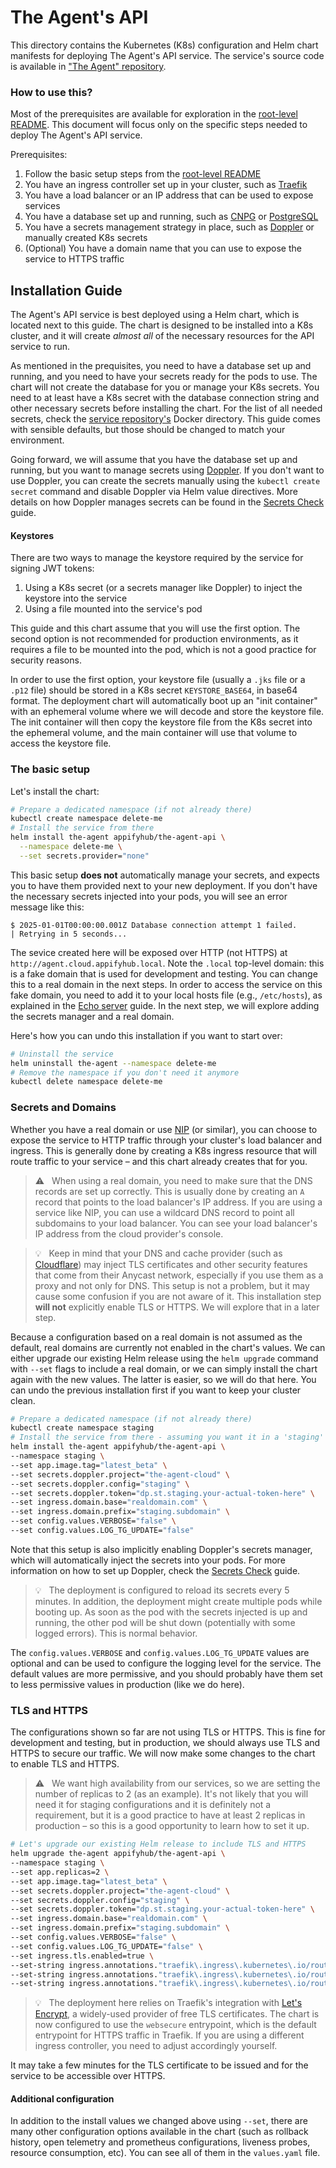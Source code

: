 # The Agent's API

This directory contains the Kubernetes (K8s) configuration and Helm chart manifests for deploying The Agent's API service. The service's source code is available in ["The Agent" repository](https://github.com/appifyhub/the-agent).

### How to use this?

Most of the prerequisites are available for exploration in the [root-level README](../README.md). This document will focus only on the specific steps needed to deploy The Agent's API service.

Prerequisites:

  1. Follow the basic setup steps from the [root-level README](../README.md)
  1. You have an ingress controller set up in your cluster, such as [Traefik](https://traefik.io)
  1. You have a load balancer or an IP address that can be used to expose services
  1. You have a database set up and running, such as [CNPG](https://cloudnative-pg.io) or [PostgreSQL](https://www.postgresql.org)
  1. You have a secrets management strategy in place, such as [Doppler](https://www.doppler.com) or manually created K8s secrets
  1. (Optional) You have a domain name that you can use to expose the service to HTTPS traffic

## Installation Guide

The Agent's API service is best deployed using a Helm chart, which is located next to this guide. The chart is designed to be installed into a K8s cluster, and it will create _almost all_ of the necessary resources for the API service to run.

As mentioned in the prequisites, you need to have a database set up and running, and you need to have your secrets ready for the pods to use. The chart will not create the database for you or manage your K8s secrets. You need to at least have a K8s secret with the database connection string and other necessary secrets before installing the chart. For the list of all needed secrets, check the [service repository's](https://github.com/appifyhub/the-agent) Docker directory. This guide comes with sensible defaults, but those should be changed to match your environment.

Going forward, we will assume that you have the database set up and running, but you want to manage secrets using [Doppler](https://www.doppler.com). If you don't want to use Doppler, you can create the secrets manually using the `kubectl create secret` command and disable Doppler via Helm value directives. More details on how Doppler manages secrets can be found in the [Secrets Check](../secrets-check/README.md) guide.

#### Keystores

There are two ways to manage the keystore required by the service for signing JWT tokens:

  1. Using a K8s secret (or a secrets manager like Doppler) to inject the keystore into the service
  1. Using a file mounted into the service's pod

This guide and this chart assume that you will use the first option. The second option is not recommended for production environments, as it requires a file to be mounted into the pod, which is not a good practice for security reasons.

In order to use the first option, your keystore file (usually a `.jks` file or a `.p12` file) should be stored in a K8s secret `KEYSTORE_BASE64`, in base64 format. The deployment chart will automatically boot up an "init container" with an ephemeral volume where we will decode and store the keystore file. The init container will then copy the keystore file from the K8s secret into the ephemeral volume, and the main container will use that volume to access the keystore file.

### The basic setup

Let's install the chart:

```bash
# Prepare a dedicated namespace (if not already there)
kubectl create namespace delete-me
# Install the service from there
helm install the-agent appifyhub/the-agent-api \
  --namespace delete-me \
  --set secrets.provider="none"
```

This basic setup **does not** automatically manage your secrets, and expects you to have them provided next to your new deployment. If you don't have the necessary secrets injected into your pods, you will see an error message like this:

```console
$ 2025-01-01T00:00:00.001Z Database connection attempt 1 failed.
| Retrying in 5 seconds...
```

The sevice created here will be exposed over HTTP (not HTTPS) at `http://agent.cloud.appifyhub.local`. Note the `.local` top-level domain: this is a fake domain that is used for development and testing. You can change this to a real domain in the next steps. In order to access the service on this fake domain, you need to add it to your local hosts file (e.g., `/etc/hosts`), as explained in the [Echo server](../echo/README.md) guide. In the next step, we will explore adding the secrets manager and a real domain.

Here's how you can undo this installation if you want to start over:

```bash
# Uninstall the service
helm uninstall the-agent --namespace delete-me
# Remove the namespace if you don't need it anymore
kubectl delete namespace delete-me
```

### Secrets and Domains

Whether you have a real domain or use [NIP](https://nip.io) (or similar), you can choose to expose the service to HTTP traffic through your cluster's load balancer and ingress. This is generally done by creating a K8s ingress resource that will route traffic to your service – and this chart already creates that for you.

> ⚠️ &nbsp; When using a real domain, you need to make sure that the DNS records are set up correctly. This is usually done by creating an `A` record that points to the load balancer's IP address. If you are using a service like NIP, you can use a wildcard DNS record to point all subdomains to your load balancer. You can see your load balancer's IP address from the cloud provider's console.

> 💡 &nbsp; Keep in mind that your DNS and cache provider (such as [Cloudflare](https://www.cloudflare.com)) may inject TLS certificates and other security features that come from their Anycast network, especially if you use them as a proxy and not only for DNS. This setup is not a problem, but it may cause some confusion if you are not aware of it. This installation step **will not** explicitly enable TLS or HTTPS. We will explore that in a later step.

Because a configuration based on a real domain is not assumed as the default, real domains are currently not enabled in the chart's values. We can either upgrade our existing Helm release using the `helm upgrade` command with `--set` flags to include a real domain, or we can simply install the chart again with the new values. The latter is easier, so we will do that here. You can undo the previous installation first if you want to keep your cluster clean.

```bash
# Prepare a dedicated namespace (if not already there)
kubectl create namespace staging
# Install the service from there - assuming you want it in a 'staging' namespace
helm install the-agent appifyhub/the-agent-api \
--namespace staging \
--set app.image.tag="latest_beta" \
--set secrets.doppler.project="the-agent-cloud" \
--set secrets.doppler.config="staging" \
--set secrets.doppler.token="dp.st.staging.your-actual-token-here" \
--set ingress.domain.base="realdomain.com" \
--set ingress.domain.prefix="staging.subdomain" \
--set config.values.VERBOSE="false" \
--set config.values.LOG_TG_UPDATE="false"
```

Note that this setup is also implicitly enabling Doppler's secrets manager, which will automatically inject the secrets into your pods. For more information on how to set up Doppler, check the [Secrets Check](../secrets-check/README.md) guide.

> 💡 &nbsp; The deployment is configured to reload its secrets every 5 minutes. In addition, the deployment might create multiple pods while booting up. As soon as the pod with the secrets injected is up and running, the other pod will be shut down (potentially with some logged errors). This is normal behavior.

The `config.values.VERBOSE` and `config.values.LOG_TG_UPDATE` values are optional and can be used to configure the logging level for the service. The default values are more permissive, and you should probably have them set to less permissive values in production (like we do here).

### TLS and HTTPS

The configurations shown so far are not using TLS or HTTPS. This is fine for development and testing, but in production, we should always use TLS and HTTPS to secure our traffic. We will now make some changes to the chart to enable TLS and HTTPS.

> ⚠️ &nbsp; We want high availability from our services, so we are setting the number of replicas to 2 (as an example). It's not likely that you will need it for staging configurations and it is definitely not a requirement, but it is a good practice to have at least 2 replicas in production – so this is a good opportunity to learn how to set it up.

```bash
# Let's upgrade our existing Helm release to include TLS and HTTPS
helm upgrade the-agent appifyhub/the-agent-api \
--namespace staging \
--set app.replicas=2 \
--set app.image.tag="latest_beta" \
--set secrets.doppler.project="the-agent-cloud" \
--set secrets.doppler.config="staging" \
--set secrets.doppler.token="dp.st.staging.your-actual-token-here" \
--set ingress.domain.base="realdomain.com" \
--set ingress.domain.prefix="staging.subdomain" \
--set config.values.VERBOSE="false" \
--set config.values.LOG_TG_UPDATE="false" \
--set ingress.tls.enabled=true \
--set-string ingress.annotations."traefik\.ingress\.kubernetes\.io/router\.entrypoints"=websecure \
--set-string ingress.annotations."traefik\.ingress\.kubernetes\.io/router\.tls"=true \
--set-string ingress.annotations."traefik\.ingress\.kubernetes\.io/router\.tls\.certresolver"=letsencrypt
```

> 💡 &nbsp; The deployment here relies on Traefik's integration with [Let's Encrypt](https://letsencrypt.org), a widely-used provider of free TLS certificates. The chart is now configured to use the `websecure` entrypoint, which is the default entrypoint for HTTPS traffic in Traefik. If you are using a different ingress controller, you need to adjust accordingly yourself.

It may take a few minutes for the TLS certificate to be issued and for the service to be accessible over HTTPS.

#### Additional configuration

In addition to the install values we changed above using `--set`, there are many other configuration options available in the chart (such as rollback history, open telemetry and prometheus configurations, liveness probes, resource consumption, etc). You can see all of them in the `values.yaml` file.
